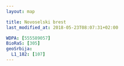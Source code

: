```yaml
---
layout: map

title: Novoselski brest
last_modified_at: 2018-05-23T08:07:31+02:00

WDPA: [555589057]
BioRaS: [305]
geoSrbija:
  L1_182: [107]
---
```

